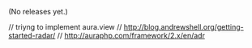 (No releases yet.)



// triyng to implement aura.view
// http://blog.andrewshell.org/getting-started-radar/
// http://auraphp.com/framework/2.x/en/adr